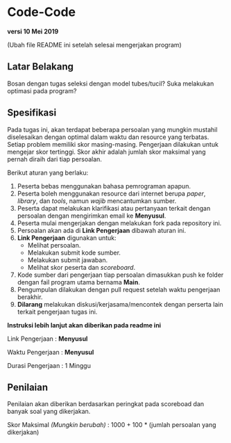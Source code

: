 # Code-Code
**versi 10 Mei 2019**

(Ubah file README ini setelah selesai mengerjakan program)

## Latar Belakang

Bosan dengan tugas seleksi dengan model tubes/tucil? Suka melakukan optimasi pada program?

## Spesifikasi

Pada tugas ini, akan terdapat beberapa persoalan yang mungkin mustahil diselesaikan dengan optimal dalam waktu dan resource yang terbatas. Setiap problem memiliki skor masing-masing. Pengerjaan dilakukan untuk mengejar skor tertinggi. Skor akhir adalah jumlah skor maksimal yang pernah diraih dari tiap persoalan.

Berikut aturan yang berlaku:
1. Peserta bebas menggunakan bahasa pemrograman apapun.
2. Peserta boleh menggunakan resource dari internet berupa *paper*, *library*, dan *tools*, namun *wajib* mencantumkan sumber.
3. Peserta dapat melakukan klarifikasi atau pertanyaan terkait dengan persoalan dengan mengirimkan email ke **Menyusul**.
4. Peserta mulai mengerjakan dengan melakukan fork pada repository ini.
5. Persoalan akan ada di **Link Pengerjaan** dibawah aturan ini.
6. **Link Pengerjaan** digunakan untuk:
    * Melihat persoalan.
    * Melakukan submit kode sumber.
    * Melakukan submit jawaban. 
    * Melihat skor peserta dan *scoreboard*.
6. Kode sumber dari pengerjaan tiap persoalan dimasukkan push ke folder **<nama persoalan>** dengan fail program utama bernama **Main**.
7. Pengumpulan dilakukan dengan pull request setelah waktu pengerjaan berakhir.
8. **Dilarang** melakukan diskusi/kerjasama/mencontek dengan perserta lain terkait pengerjaan tugas ini.

**Instruksi lebih lanjut akan diberikan pada readme ini**

Link Pengerjaan   : **Menyusul**

Waktu Pengerjaan  : **Menyusul**

Durasi Pengerjaan : 1 Minggu

## Penilaian

Penilaian akan diberikan berdasarkan peringkat pada scoreboad dan banyak soal yang dikerjakan.

Skor Maksimal  *(Mungkin berubah)* : 1000  + 100 * (jumlah persoalan yang dikerjakan)